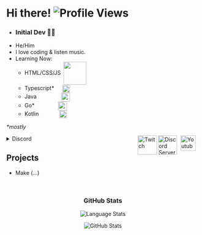 # Hi there! ![Profile Views](https://komarev.com/ghpvc/?username=DexSlender&color=6002ee&style=flat)

- <h3>Initial Dev 👨‍💻</h3> 
- He/Him
- I love coding & listen music.
- Learning Now: 
	- HTML/CSS/JS <a href="https://developer.mozilla.org/" target="blank"><img src="https://www.freepnglogos.com/uploads/html5-logo-png/html5-logo-devextreme-multi-purpose-controls-html-javascript-3.png" width="60px" align="center" hspace=3/></a>
	- Typescript* <a href="https://www.typescriptlang.org/" target="blank"><img src="https://upload.wikimedia.org/wikipedia/commons/thumb/4/4c/Typescript_logo_2020.svg/640px-Typescript_logo_2020.svg.png" width="20px" align="center" hspace=17/></a>
	- Java <a href="https://www.java.com/" target="blank"><img src="https://cdn-icons-png.flaticon.com/512/226/226777.png" width="23px" align="center" hspace=60/></a>
	- Go*  <a href="https://go.dev/" target="blank"><img src="https://upload.wikimedia.org/wikipedia/commons/thumb/0/05/Go_Logo_Blue.svg/1200px-Go_Logo_Blue.svg.png" width="23px" align="center" hspace=58/></a>
	- Kotlin <a href="https://kotlinlang.org/" target="blank"><img src="https://oregoom.com/wp-content/uploads/2020/09/Kotlin.png" width="20px" align="center" hspace=50/></a>

<i>*mostly</i>
<span align="right">
	
<a href="https://www.youtube.com/channel/UCexHpXWRC_Y2w2T_fYfcp7w" target="blank">
	<img src="https://i2.wp.com/logos.edu.mx/wp-content/uploads/2021/01/YouTube-LOGO.png" align="right" height="40px" alt="Youtube" hspace=9>
</a>
<a href="https://discord.gg/eTa6dTpf89" target="blank">
	<img src="https://www.svgrepo.com/show/353655/discord-icon.svg" alt="Discord Server" height="50px" align="right">
</a>
<a href="https://www.twitch.tv/dexslender" target="blank">
	<img src="https://logos-marcas.com/wp-content/uploads/2020/11/Twitch-Emblema.png" align="right" height="50px" alt="Twitch">
</a>
</span>
<details>
	<summary>Discord</summary>
	<a href="https://discord.com/users/828393508296458284" target="blank">
		<img src="https://lanyard.cnrad.dev/api/828393508296458284?idleMessage=Sleeping%20or%20listening%20some%20music....&hideDiscrim=true" width=300 >
	</a>
</details>

<h2>Projects</h2>

- Make (...)

</br>
<div align="center">
<h3>GitHub Stats</h3>

![Language Stats](https://github-readme-stats.vercel.app/api/top-langs?username=DexSlender&theme=midnight-purple&border_color=000000&show_icons=true&locale=en&layout=compact)

![GitHub Stats](https://github-readme-stats.vercel.app/api?username=dexslender&theme=midnight-purple&border_color=000000)
</div>







